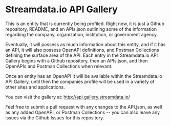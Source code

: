 # Streamdata.io API Gallery
This is an entity that is currently being profiled. Right now, it is just a Github repository, README, and an APIs.json outlining some of the information regarding the company, organization, institution, or government agency.

Eventually, it will possess as much information about this entity, and if it has an API, it will also possess OpenAPI definitions, and Postman Collections defining the surface area of the API. Each entry in the Streamdata.io API Gallery begins with a Github repository, then an APIs.json, and then OpenAPIs and Postman Collections when relevant.

Once an entity has an OpenAPI it will be available within the Streamdata.io API Gallery, until then the companies profile will be used in a variety of other sites and applications.

You can visit the gallery at: http://api.gallery.streamdata.io/

Feel free to submit a pull request with any changes to the API.json, as well as any added OpenAPI, or Postman Collections -- you can also leave any issues via the Github Issues for this repository.
